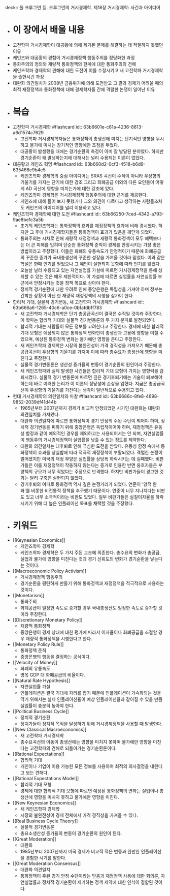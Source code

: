 deck:: 폴 크루그먼 등. 크루그먼의 거시경제학. 제18장 거시경제학: 사건과 아이디어

- # 이 장에서 배울 내용
- 고전학파 거시경제학이 대공황에 의해 제기된 문제를 해결하는 데 적절하지 못했던 이유
- 케인즈와 대공황의 경험이 거시경제정책 행동주의를 정당화한 과정
- 통화주의의 정의와 재량적 통화정책의 한계에 대한 통화주의의 견해
- 케인즈학파 경제학의 견해에 대한 도전이 이를 수정시키고 새 고전학파 거시경제학을 출현시킨 과정
- 대완화 의견일치가 2008년 금융위기에 의해 도전받고 그 결과 경제가 어려울 때의 최적 재정정책과 통화정책에 대해 경제학자들 간에 격렬한 논쟁이 일어난 이유
- # 복습
- 고전학파 거시경제학 #flashcard
  id:: 63b6601e-c81a-4236-8813-a6d1574c7629
	- 고전학파 거시경제학자들은 통화정책이 총생산에 미치는 단기적인 영향을 무시하고 물가에 미치는 장기적인 영향에만 초점을 두었다.
	- 대공황이 발생했을 때에는 경기순환의 측정이 이미 잘 발달된 분야였다. 하지만 경기순환이 왜 발생하는지에 대해서는 널리 수용되는 이론이 없었다.
- 대공황과 케인즈 혁명 #flashcard
  id:: 63b660d2-0cf3-4518-b6d9-635468e9b4e5
	- 케인즈학파 경제학의 중심 아이디어는 SRAS 곡선이 수직이 아니라 우상향의 기울기를 가지는 단기에 대한 강조 그리고 화폐공급 이외의 다른 요인들이 어떻게 AD 곡선에 영향을 미치는가에 대한 강조에 있다.
	- 케인즈학파 경제학은 거시경제정책 행동주의에 대한 근거를 제공한다.
	- 케인즈에 대해 들어 보지 못했거나 그와 의견이 다르다고 생각하는 사람들조차도 케인즈의 아이디어를 널리 이용하고 있다.
- 케인즈학파 경제학에 대한 도전 #flashcard
  id:: 63b66250-7ced-4342-a793-9ae8be1c3a5b
	- 초기의 케인즈학파는 통화정책의 효과를 재정정책의 효과애 비해 경시했다. 하지만 그 후에 거시경제학자들은 통화정책이 효과가 있음을 깨닫게 되었다.
	- 통화주의는 시차로 인해 재량적 재정정책과 재량적 통화정책이 모두 혜택보다는 더 큰 피해를 입히며 단순한 통화정책 준칙이 경제를 안정시키는 가장 좋은 방법이라고 주장했다. 이들은 화폐의 유통속도가 안정적이기 때문에 화폐공급의 꾸준한 증가가 국내총생산의 꾸준한 성장을 가져올 것이라 믿었다. 이와 같은 학설은 한때 인기를 얻었으나 그 예언이 실현되지 못함에 따라 인기를 잃었다.
	- 오늘날 널리 수용되고 있는 자연실업률 가설에 따르면 거시경제정책을 통해 성취할 수 있는 것은 매우 제한적이다. 이 가설에 따르면 실업률을 자연실업률 부근에서 안정시키는 것을 정책 목표로 삼아야 한다.
	- 정치적 경기순환에 대한 우려로 인해 중앙은행은 독립성을 가져야 하며 정부는 긴박한 상황이 아닌 한 재량적 재정정책의 시행을 삼가야 한다.
- 합리적 기대, 실물적 경기변동, 새 고전학파 거시경제학 #flashcard
  id:: 63b666a6-1265-40c6-a0ce-0b1afdb1f783
	- 새 고전학파 거시경제학은 단기 총공급곡선이 결국은 수직일 것이라 주장한다. 이 학파는 합리적 기대와 실물적 경기변동론의 두 가지 분파로 발전되었다.
	- 합리적 기대는 사람들이 모든 정보를 고려한다고 주장한다. 경제에 대한 합리적 기대 모형은 예상되지 않은 통화정책 변화만이 총생산과 고용에 영향을 미칠 수 있으며, 예상된 통화정책 변화는 물가에만 영향을 준다고 주장한다.
	- 새 케인즈학파 경제학은 시장의 불완전성이 가격 경직성을 가져오기 때문에 총공급곡선이 우상향의 기울기를 가지며 이에 따라 총수요가 총생산에 영향을 미친다고 주장한다.
	- 실물적 경기변동론은 생산성 증가율의 변동이 경기순환의 원인이라 주장한다.
	- 새 케인즈학파와 실제 발생한 사건들은 합리적 기대 모형이 가지는 영향력을 감퇴시켰다. 실물적 경기 변동론에 따르면 깊은 경기후퇴기에는 기술이 퇴보해야 하는데 바로 이러한 논리가 이 이론의 정당성에 손상을 입혔다. 지금은 총공급곡선이 우상향의 기울기를 가진다는 생각이 일반적으로 수용되고 있다.
- 현대 거시경제학의 의견일치와 마찰 #flashcard
  id:: 63b6686c-8fe8-4698-9852-2039df41d44b
	- 1985년부터 2007년까지 경제가 비교적 안정되었던 시기인 대완화는 대완화 의견일치를 가져왔다.
	- 대완화 의견일치에 따르면 통화정책이 경기 안정의 주된 수단이 되어야 하며, 정치적 경기변동을 피하기 위해 중앙은행은 독립적이어야 하며, 재정정책은 유동성 함정과 같이 예외적인 경우를 제외하고는 사용되어서는 안 되며, 자연실업률이 행동주의 거시경제정책이 실업률을 낮출 수 있는 정도를 제약한다.
	- 대완화 의견일치는 대후퇴로 인해 극심한 도전을 받았다. 유동성 함정 속에서 통화정책이 효과를 상실함에 따라 적극적 재정정책이 부활되었다. 격렬한 논쟁이 벌어졌지만 미국의 재정 부양은 실업률을 상당폭 하락시키는 데 실패했다. 비판가들은 이를 재정정책이 작동하지 않는다는 증거로 인용한 반면 옹호자들은 부양책의 규모가 너무 작았다는 주장으로 반격했다. 하지만 비판가들이 경고한 것과는 달리 구축은 실현되지 않았다.
	- 경기후퇴의 여파로 통화정책 역시 깊은 논쟁거리가 되었다. 연준이 '양적 완화'를 비롯한 비전통적 정책을 추구했기 때문이다. 연준이 너무 지나치다는 비판도 있고 너무 소극적이라는 비판도 있었다. 일부 비판가들은 실질이자율을 하락시키기 위해 더 높은 인플레이션 목표를 채택할 것을 주장했다.
- # 키워드
- [[Keynesian Economics]]
	- 케인즈학파 경제학
	- 케인즈학파 경제학은 두 가지 주된 교조에 의존한다. 총수요의 변화가 총공급, 실업과 물가에 영향을 미친다는 것과 경기 신뢰도의 변화가 경기순환을 낳는다는 것이다.
- [[Macroeconomic Policy Activism]]
	- 거시경제정책 행동주의
	- 경기순환을 평탄하게 만들기 위해 통화정책과 재정정책을 적극적으로 사용하는 것이다.
- [[Monetarism]]
	- 통화주의
	- 화폐공급이 일정한 속도로 증가할 경우 국내총생산도 일정한 속도로 증가할 것이라 주장한다.
- [[Discretionary Monetary Policy]]
	- 재량적 통화정책
	- 중앙은행이 경제 상태에 대한 평가에 따라서 이자율이나 화폐공급을 조절할 경우 재량적 통화정책을 시행한다고 한다.
- [[Monetary Policy Rule]]
	- 통화정책 준칙
	- 중앙은행의 행동을 결정하는 공식이다.
- [[Velocity of Money]]
	- 화폐의 유통속도
	- 명목 GDP 대 화폐공급의 비율이다.
- [[Natural Rate Hypothesis]]
	- 자연실업률 가설
	- 인플레이션은 결국 기대에 자리를 잡기 때문에 인플레이션이 가속화되는 것을 막기 위해서는 실제 인플레이션율이 예상 인플레이션율과 같아질 수 있을 만큼 실업률이 충분히 높아야 한다.
- [[Political Business Cycle]]
	- 정치적 경기순환
	- 정치가들이 정치적 목적을 달성하기 위해 거시경제정책을 사용할 때 발생한다.
- [[New Classical Macroeconomics]]
	- 새 고전학파 거시경제학
	- 총수요곡선의 이동이 총생산에는 영향을 미치지 못하며 물가에만 영향을 미친다는 고전학파의 견해로 되돌아가는 경기순환론이다.
- [[Rational Expectations]]
	- 합리적 기대
	- 개인이나 기업이 이용 가능한 모든 정보를 사용하여 최적의 의사결정을 내린다고 보는 견해다.
- [[Rational Expectations Model]]
	- 합리적 기대 모형
	- 경제에 대한 합리적 기대 모형에 따르면 예상된 통화정책의 변화는 실업이나 총생산에 영향을 미치지 못하고 물가에만 영향을 미친다.
- [[New Keynesian Economics]]
	- 새 케인즈학파 경제학
	- 시장의 불완전성이 경제 전체에서 가격 경직성을 가져올 수 있다.
- [[Real Business Cycle Theory]]
	- 실물적 경기변동론
	- 총요소생산성 증가율의 변동이 경기순환의 원인이 된다.
- [[Great Moderation]]
	- 대완화
	- 1985년부터 2007년까지 미국 경제가 비교적 적은 변동과 완만한 인플레이션을 경험한 시기를 말한다.
- [[Great Moderation Consensus]]
	- 대완화 의견일치
	- 통화정책이 주된 경기 안정 수단이라는 믿음과 재정정책 사용에 대한 회의론, 자연실업률과 정치적 경기순환이 제기하는 정책 제약에 대한 인식이 결합된 것이다.